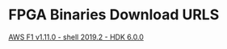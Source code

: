 FPGA Binaries Download URLS
========================

[AWS F1 v1.11.0 - shell 2019.2 - HDK 6.0.0](https://tech.accelize.s3.com/cs/github_refdesigns/Xilinx_Vitis/rtl_adder_pipes_HDKv6p0_xilinx_aws-vu9p-f1_shell-v04261818_201920_2.xclbin)

